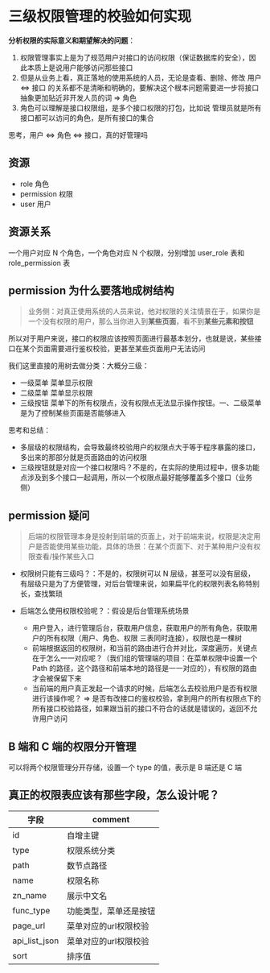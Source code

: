 # 三级权限管理的校验如何实现

**分析权限的实际意义和期望解决的问题**：

1. 权限管理事实上是为了规范用户对接口的访问权限（保证数据库的安全），因此本质上是说用户能够访问那些接口
2. 但是从业务上看，真正落地的使用系统的人员，无论是查看、删除、修改 用户 <=> 接口 的关系都不是清晰和明确的，要解决这个根本问题需要进一步将接口抽象更加贴近非开发人员的词 => 角色
3. 角色可以理解是接口权限组，是多个接口权限的打包，比如说 管理员就是所有接口都可以访问的角色，是所有接口的集合

思考，用户 <=> 角色 <=> 接口，真的好管理吗

## 资源

- role 角色
- permission 权限
- user 用户

## 资源关系

一个用户对应 N 个角色，一个角色对应 N 个权限，分别增加 user_role 表和 role_permission 表

## permission 为什么要落地成树结构

> 业务侧：对真正使用系统的人员来说，他对权限的关注情景在于，如果你是一个没有权限的用户，那么当你进入到**某些页面**，看不到**某些元素和按钮**

所以对于用户来说，接口的权限应该按照页面进行最基本划分，也就是说，某些接口在某个页面需要进行鉴权校验，更甚至某些页面用户无法访问

我们这里直接的用树去做分类：大概分三级：

- 一级菜单 菜单显示权限
- 二级菜单 菜单显示权限
- 三级按钮 菜单下的所有权限点，没有权限点无法显示操作按钮。一、二级菜单是为了控制某些页面是否能够进入

思考和总结：

- 多层级的权限结构，会导致最终校验用户的权限点大于等于程序暴露的接口，多出来的那部分就是页面路由的访问权限
- 三级按钮就是对应一个接口权限吗？不是的，在实际的使用过程中，很多功能点涉及到多个接口一起调用，所以一个权限点最好能够覆盖多个接口（业务侧）

## permission 疑问

> 后端的权限管理本身是投射到前端的页面上，对于前端来说，权限是决定用户是否能使用某些功能，具体的场景：在某个页面下、对于某种用户没有权限查看/操作某些入口

- 权限树只能有三级吗？：不是的，权限树可以 N 层级，甚至可以没有层级，有层级只是为了方便管理，对后台管理来说，如果扁平化的权限列表名称特别长，查找繁琐

- 后端怎么使用权限校验呢？：假设是后台管理系统场景
  - 用户登入，进行管理后台，获取用户信息，获取用户的所有角色，获取用户的所有权限（用户、角色、权限 三表同时连接），权限也是一棵树
  - 前端根据返回的权限树，和当前的路由进行合并对比，深度遍历，关键点在于怎么一一对应呢？（我们组的管理端的项目：在菜单权限中设置一个 Path 的路径，这个路径和前端本地的路径是一一对应的），有权限的路由才会被保留下来
  - 当前端的用户真正发起一个请求的时候，后端怎么去校验用户是否有权限进行该操作呢？ => 是否有改接口的鉴权校验，拿到用户的所有权限点下的所有接口校验路径，如果跟当前的接口不符合的话就是错误的，返回不允许用户访问

## B 端和 C 端的权限分开管理

可以将两个权限管理分开存储，设置一个 type 的值，表示是 B 端还是 C 端

## 真正的权限表应该有那些字段，怎么设计呢？

| 字段 | comment |
|  ----  | ----  |
| id | 自增主键 |
| type | 权限系统分类 |
| path | 数节点路径 |
| name | 权限名称 |
| zn_name | 展示中文名 |
| func_type | 功能类型，菜单还是按钮 |
| page_url | 菜单对应的url权限校验 |
| api_list_json | 菜单对应的url权限校验 |
| sort | 排序值 |